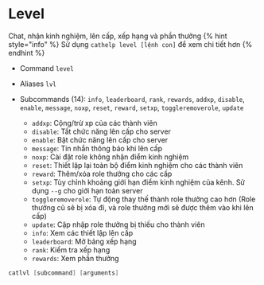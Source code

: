 # Level

Chat, nhận kinh nghiệm, lên cấp, xếp hạng và phần thưởng
{% hint style="info" %}
Sử dụng `cathelp level [lệnh con]` để xem chi tiết hơn
{% endhint %}

- Command `level`
- Aliases `lvl`
- Subcommands (14): `info`, `leaderboard`, `rank`, `rewards`, `addxp`, `disable`, `enable`, `message`, `noxp`, `reset`, `reward`, `setxp`, `toggleremoverole`, `update`
  
  - `addxp`: Cộng/trừ xp của các thành viên
  - `disable`: Tắt chức năng lên cấp cho server
  - `enable`: Bật chức năng lên cấp cho server
  - `message`: Tin nhắn thông báo khi lên cấp
  - `noxp`: Cài đặt role không nhận điểm kinh nghiệm
  - `reset`: Thiết lập lại toàn bộ điểm kinh nghiệm cho các thành viên
  - `reward`: Thêm/xóa role thưởng cho các cấp
  - `setxp`: Tùy chỉnh khoảng giới hạn điểm kinh nghiệm của kênh. Sử dụng `--g` cho giới hạn toàn server
  - `toggleremoverole`: Tự động thay thế thành role thưởng cao hơn (Role thưởng cũ sẽ bị xóa đi, và role thưởng mới sẽ được thêm vào khi lên cấp)
  - `update`: Cập nhập role thưởng bị thiếu cho thành viên
  - `info`: Xem các thiết lập lên cấp
  - `leaderboard`: Mở bảng xếp hạng
  - `rank`: Kiểm tra xếp hạng
  - `rewards`: Xem phần thưởng

```s
catlvl [subcommand] [arguments]
```

